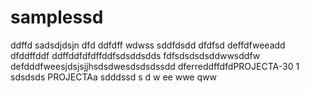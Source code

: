 # samplessd
ddffd
sadsdjdsjn
dfd
ddfdff
wdwss
sddfdsdd
dfdfsd
deffdfweeadd
dfddffddf
ddffddfdfdffddfsdsddsdds
fdfsdsdsdsddwwsddfw
defdddfweesjdsjsjjhsdsdwesdsdsdssdd
dferreddffdfdPROJECTA-30 1
sdsdsds
PROJECTAa
sdddssd
s
d
w
ee
wwe
qww
